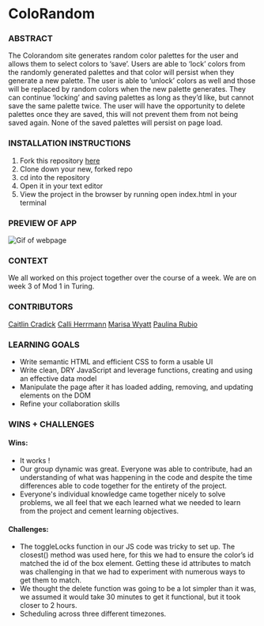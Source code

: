 # ColoRandom
### ABSTRACT
 The Colorandom site generates random color palettes for the user and allows them to select colors to ‘save’. Users are able to ‘lock’ colors from the randomly generated palettes and that color will persist when they generate a new palette. The user is able to ‘unlock’ colors as well and those will be replaced by random colors when the new palette generates. They can continue ‘locking’ and saving palettes as long as they’d like, but cannot save the same palette twice. The user will have the opportunity to delete palettes once they are saved, this will not prevent them from not being saved again. None of the saved palettes will persist on page load. 

### INSTALLATION INSTRUCTIONS 

1. Fork this repository [here](https://github.com/CaliHam/coloRandom)
2. Clone down your new, forked repo
3. cd into the repository
4. Open it in your text editor
5. View the project in the browser by running open index.html in your terminal

### PREVIEW OF APP
![Gif of webpage](assets/coloRandom.gif)

### CONTEXT
We all worked on this project together over the course of a week. We are on week 3 of Mod 1 in Turing.

### CONTRIBUTORS
[Caitlin Cradick](https://github.com/caitlincradick)
[Calli Herrmann](https://github.com/CaliHam/)
[Marisa Wyatt](https://github.com/Marisa5280)
[Paulina Rubio](https://github.com/paulina-isabel)

### LEARNING GOALS
* Write semantic HTML and efficient CSS to form a usable UI
* Write clean, DRY JavaScript and leverage functions, creating and using an effective data model
* Manipulate the page after it has loaded adding, removing, and updating elements on the DOM
* Refine your collaboration skills

### WINS + CHALLENGES 
#### Wins: 
- It works !
- Our group dynamic was great. Everyone was able to contribute, had an understanding of what was happening in the code and despite the time differences able to code together for the entirety  of the project. 
- Everyone's individual knowledge came together nicely to solve problems, we all feel that we each learned what we needed to learn from the project and cement learning objectives. 
#### Challenges: 
- The toggleLocks function in our JS code was tricky to set up. The closest() method was used here, for this we had to ensure the color’s id matched the id of the box element. Getting these id attributes to match was challenging in that we had to experiment with numerous ways to get them to match. 
- We thought the delete function was going to be a lot simpler than it was, we assumed it would take 30 minutes to get it functional, but it took closer to 2 hours. 
- Scheduling across three different timezones. 